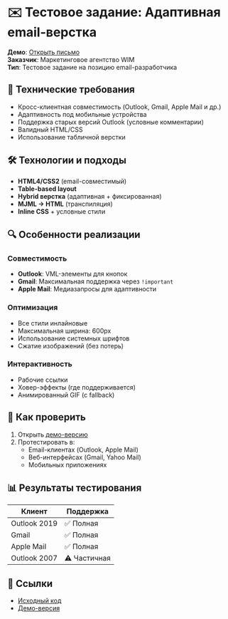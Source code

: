 # ✉️ Тестовое задание: Адаптивная email-верстка

**Демо**: [Открыть письмо](https://nadezhdalukanova.github.io/WIM_email_test/)  
**Заказчик**: Маркетинговое агентство WIM  
**Тип**: Тестовое задание на позицию email-разработчика  

## 📌 Технические требования
- Кросс-клиентная совместимость (Outlook, Gmail, Apple Mail и др.)
- Адаптивность под мобильные устройства
- Поддержка старых версий Outlook (условные комментарии)
- Валидный HTML/CSS
- Использование табличной верстки

## 🛠 Технологии и подходы

- **HTML4/CSS2** (email-совместимый)
- **Table-based layout**
- **Hybrid верстка** (адаптивная + фиксированная)
- **MJML → HTML** (транспиляция)
- **Inline CSS** + условные стили

## 🔍 Особенности реализации

### Совместимость
- **Outlook**: VML-элементы для кнопок  
- **Gmail**: Максимальная поддержка через `!important`  
- **Apple Mail**: Медиазапросы для адаптивности  

### Оптимизация
- Все стили инлайновые  
- Максимальная ширина: 600px  
- Использование системных шрифтов  
- Сжатие изображений (без потерь)  

### Интерактивность
- Рабочие ссылки  
- Ховер-эффекты (где поддерживается)  
- Анимированный GIF (с fallback)  

## 🚀 Как проверить
1. Открыть [демо-версию](https://nadezhdalukanova.github.io/WIM_email_test/)  
2. Протестировать в:  
   - Email-клиентах (Outlook, Apple Mail)  
   - Веб-интерфейсах (Gmail, Yahoo Mail)  
   - Мобильных приложениях  

## 📊 Результаты тестирования
| Клиент          | Поддержка       |
|-----------------|-----------------|
| Outlook 2019    | ✅ Полная       |
| Gmail           | ✅ Полная       |
| Apple Mail      | ✅ Полная       |
| Outlook 2007    | ⚠️ Частичная   |

## 🔗 Ссылки
- [Исходный код](https://github.com/NadezhdaLukanova/WIM_email_test)  
- [Демо-версия](https://nadezhdalukanova.github.io/WIM_email_test/)  
